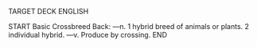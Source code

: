 TARGET DECK
ENGLISH

START
Basic
Crossbreed
Back: —n. 1 hybrid breed of animals or plants. 2 individual hybrid. —v. Produce by crossing.
END
